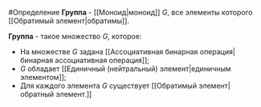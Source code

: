 #Определение 
**Группа** - [[Моноид|моноид]] $G$, все элементы которого [[Обратимый элемент|обратимы]].

**Группа** - такое множество $G$, которое:
- На множестве $G$ задана [[Ассоциативная бинарная операция|бинарная ассоциативная операция]];
- $G$ обладает [[Единичный (нейтральный) элемент|единичным элементом]];
- Для каждого элемента $G$ существует [[Обратимый элемент|обратный элемент.]]